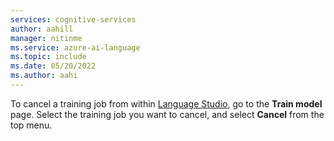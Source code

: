 ```yaml
---
services: cognitive-services
author: aahill
manager: nitinme
ms.service: azure-ai-language
ms.topic: include
ms.date: 05/20/2022
ms.author: aahi
---
```


To cancel a training job from within [Language Studio](https://aka.ms/laguageStudio), go to the **Train model** page. Select the training job you want to cancel, and select **Cancel** from the top menu. 

